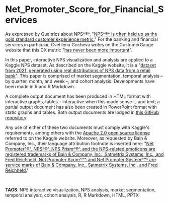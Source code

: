 # Net_Promoter_Score_for_Financial_Services


As expressed by Qualtrics about NPS^®^, "[NPS^®^ is often held up as the gold standard customer experience metric.](https://www.qualtrics.com/uk/experience-management/customer/net-promoter-score/?rid=ip&prevsite=en&newsite=uk&geo=FR&geomatch=uk)" For the banking and financial services in particular, Cvetilena Gocheva writes on the CustomerGauge website that this CX metric "[has never been more important](https://customergauge.com/benchmarks/blog/financial-services-nps-benchmarks)".

In this paper, interactive NPS visualization and analysis are applied to a Kaggle NPS dataset. As described on the Kaggle website, it is a "[dataset from 2021, generated using real distributions of NPS data from a retail bank](https://www.kaggle.com/datasets/charlottetu/npsbank)". This paper is comprised of market segmentation, temporal analysis – by quarter, month, and week –, and cohort analysis. Developments have been made in R and R Markdown. 

A complete output document has been produced in HTML format with interactive graphs, tables – interactive when this made sense –, and text; a partial output document has also been created in PowerPoint format with static graphs and tables. Both output documents are lodged in [this GitHub repository](https://github.com/Dev-P-L/Net_Promoter_Score_for_Financial_Services). 

Any use of either of these two documents must comply with Kaggle's requirements, among others with the [Apache 2.0 open source license](https://www.apache.org/licenses/LICENSE-2.0) referred to on the Kaggle website. Moreover, as requested by Bain & Company, Inc., their language attribution footnote is inserted here: "[Net Promoter^®^, NPS^®^, NPS Prism^®^, and the NPS-related emoticons are registered trademarks of Bain & Company, Inc., Satmetrix Systems, Inc., and Fred Reichheld. Net Promoter Score^℠^ and Net Promoter System^℠^ are service marks of Bain & Company, Inc., Satmetrix Systems, Inc., and Fred Reichheld.](https://www.netpromotersystem.com/resources/trademarks-and-licensing/)"

<br>

**TAGS**: NPS interactive visualization, NPS analysis, market segmentation, temporal analysis, cohort analysis, R, R Markdown, HTML, PPTX

